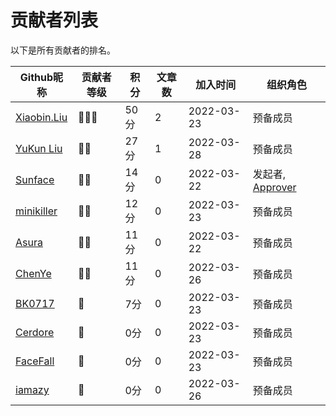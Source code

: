 # 贡献者列表
以下是所有贡献者的排名。

| Github昵称 | 贡献者等级 | 积分 | 文章数 | 加入时间 | 组织角色 | 
| --- | --- | --- | --- | --- | --- |
| [Xiaobin.Liu](https://github.com/lxbwolf) | 🌟🌟🌟 | 50分 | 2 | 2022-03-23 | 预备成员 | 
| [YuKun Liu](https://github.com/mrxiaozhuox) | 🌟🌟 | 27分 | 1 | 2022-03-28 | 预备成员
| [Sunface](https://im.dev) | 🌟🌟 | 14分 | 0 | 2022-03-22 | 发起者, [Approver](https://github.com/orgs/studyrs/teams/rustt-approvers) | 
| [minikiller](https://github.com/minikiller) | 🌟🌟 | 12分 | 0 | 2022-03-23 | 预备成员 |
| [Asura](https://github.com/asur4s) | 🌟🌟 | 11分 | 0 | 2022-03-22 | 预备成员 |
| [ChenYe](https://github.com/Ch3nYe) | 🌟🌟 | 11分 | 0 | 2022-03-26 | 预备成员 |
| [BK0717](https://github.com/hyuuko) | 🌟 | 7分 | 0 | 2022-03-23 | 预备成员 |
| [Cerdore](https://github.com/Cerdore) | 🌟 | 0分 | 0 | 2022-03-23 | 预备成员 |
| [FaceFall](https://github.com/FaceFall) | 🌟 | 0分 | 0 | 2022-03-23 | 预备成员 |
| [iamazy](https://github.com/iamazy) | 🌟 | 0分 | 0 | 2022-03-26 | 预备成员 |